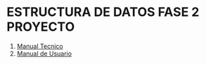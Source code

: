 <!--TITULO -->
<h1>ESTRUCTURA DE DATOS FASE 2 PROYECTO</h1>
<ol>
<li><a href="">Manual Tecnico</a></li>
<li><a href="">Manual de Usuario</a></li>
</ol>
